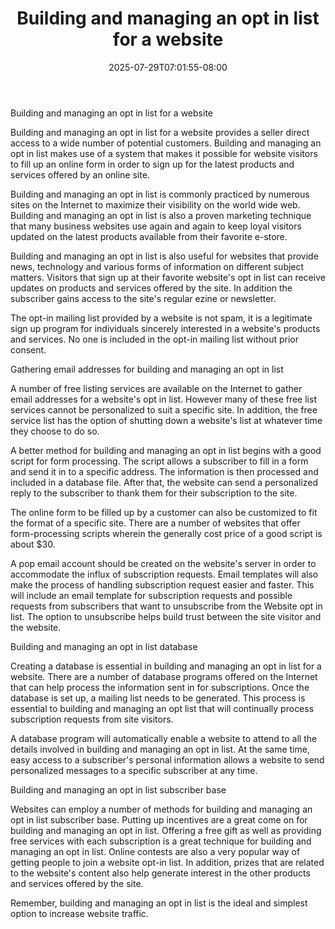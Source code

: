 ﻿---
title: "Building and managing an opt in list for a website"
date: 2025-07-29T07:01:55-08:00
description: "10 opt-in articles Tips for Web Success"
featured_image: "/images/10 opt-in articles.jpg"
tags: ["10 opt in articles"]
---

Building and managing an opt in list for a website

Building and managing an opt in list for a website provides a seller direct access to a wide number of potential customers. Building and managing an opt in list makes use of a system that makes it possible for website visitors to fill up an online form in order to sign up for the latest products and services offered by an online site. 

Building and managing an opt in list is commonly practiced by numerous sites on the Internet to maximize their visibility on the world wide web. Building and managing an opt in list is also a proven marketing technique that many business websites use again and again to keep loyal visitors updated on the latest products available from their favorite e-store. 

Building and managing an opt in list is also useful for websites that provide news, technology and various forms of information on different subject matters. Visitors that sign up at their favorite website's opt in list can receive updates on products and services offered by the site. In addition the subscriber gains access to the site's regular ezine or newsletter. 

The opt-in mailing list provided by a website is not spam, it is a legitimate sign up program for individuals sincerely interested in a website's products and services. No one is included in the opt-in mailing list without prior consent. 

Gathering email addresses for building and managing an opt in list

A number of free listing services are available on the Internet to gather email addresses for a website's opt in list. However many of these free list services cannot be personalized to suit a specific site. In addition, the free service list has the option of shutting down a website's list at whatever time they choose to do so. 

A better method for building and managing an opt in list begins with a good script for form processing. The script allows a subscriber to fill in a form and send it in to a specific address. The information is then processed and included in a database file. 
After that, the website can send a personalized reply to the subscriber to thank them for their subscription to the site. 

The online form to be filled up by a customer can also be customized to fit the format of a specific site. There are a number of websites that offer form-processing scripts wherein the generally cost price of a good script is about $30. 

A pop email account should be created on the website's server in order to accommodate the influx of subscription requests. Email templates will also make the process of handling subscription request easier and faster. This will include an email template for subscription requests and possible requests from subscribers that want to unsubscribe from the Website opt in list. The option to unsubscribe helps build trust between the site visitor and the website.

Building and managing an opt in list database

Creating a database is essential in building and managing an opt in list for a website. There are a number of database programs offered on the Internet that can help process the information sent in for subscriptions. Once the database is set up, a mailing list needs to be generated. This process is essential to building and managing an opt list that will continually process subscription requests from site visitors. 

A database program will automatically enable a website to attend to all the details involved in building and managing an opt in list. At the same time, easy access to a subscriber's personal information allows a website to send personalized messages to a specific subscriber at any time. 

Building and managing an opt in list subscriber base

Websites can employ a number of methods for building and managing an opt in list subscriber base. Putting up incentives are a great come on for building and managing an opt in list. Offering a free gift as well as providing free services with each subscription is a great technique for building and managing an opt in list. Online contests are also a very popular way of getting people to join a website opt-in list. In addition, prizes that are related to the website's content also help generate interest in the other products and services offered by the site. 

Remember, building and managing an opt in list is the ideal and simplest option to increase website traffic.




